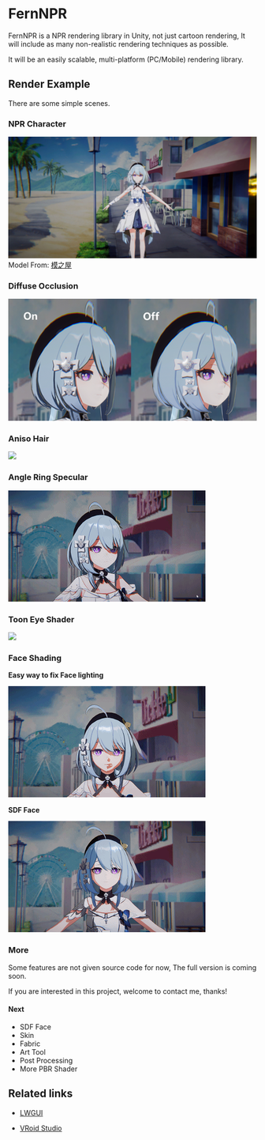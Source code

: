 # FernNPR
FernNPR is a NPR rendering library in Unity, not just cartoon rendering, It will include as many non-realistic rendering techniques as possible.

It will be an easily scalable, multi-platform (PC/Mobile) rendering library.

## Render Example
There are some simple scenes.

### NPR Character

![](DocAssets/11-22.jpg)
Model From: [模之屋](https://www.aplaybox.com/details/model/S5d7KiigvyIb)

### Diffuse Occlusion
![](DocAssets/Diffuse-Occlusion.png)

### Aniso Hair
![](DocAssets/aniso-hair.gif)

### Angle Ring Specular
![](DocAssets/angleringspecular.gif)

### Toon Eye Shader
![](DocAssets/eyeexample.gif)

### Face Shading
**Easy way to fix Face lighting**

![](DocAssets/facelightfix.gif)

**SDF Face**

![](DocAssets/SDFFace.gif)

### More
Some features are not given source code for now, The full version is coming soon.

If you are interested in this project, welcome to contact me, thanks!

#### Next
- SDF Face
- Skin
- Fabric
- Art Tool
- Post Processing
- More PBR Shader

## Related links

- [LWGUI](https://github.com/JasonMa0012/LWGUI)

- [VRoid Studio](https://vroid.com/en)
